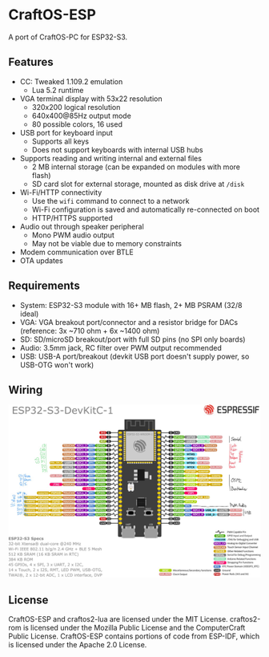 # CraftOS-ESP
A port of CraftOS-PC for ESP32-S3.

## Features
- CC: Tweaked 1.109.2 emulation
  - Lua 5.2 runtime
- VGA terminal display with 53x22 resolution
  - 320x200 logical resolution
  - 640x400@85Hz output mode
  - 80 possible colors, 16 used
- USB port for keyboard input
  - Supports all keys
  - Does not support keyboards with internal USB hubs
- Supports reading and writing internal and external files
  - 2 MB internal storage (can be expanded on modules with more flash)
  - SD card slot for external storage, mounted as disk drive at `/disk`
- Wi-Fi/HTTP connectivity
  - Use the `wifi` command to connect to a network
  - Wi-Fi configuration is saved and automatically re-connected on boot
  - HTTP/HTTPS supported
- Audio out through speaker peripheral
  - Mono PWM audio output
  - May not be viable due to memory constraints
- Modem communication over BTLE
- OTA updates

## Requirements
- System: ESP32-S3 module with 16+ MB flash, 2+ MB PSRAM (32/8 ideal)
- VGA: VGA breakout port/connector and a resistor bridge for DACs (reference: 3x ~710 ohm + 6x ~1400 ohm)
- SD: SD/microSD breakout/port with full SD pins (no SPI only boards)
- Audio: 3.5mm jack, RC filter over PWM output recommended
- USB: USB-A port/breakout (devkit USB port doesn't supply power, so USB-OTG won't work)

## Wiring
![pinout](pinout.png)

## License
CraftOS-ESP and craftos2-lua are licensed under the MIT License.
craftos2-rom is licensed under the Mozilla Public License and the ComputerCraft Public License.
CraftOS-ESP contains portions of code from ESP-IDF, which is licensed under the Apache 2.0 License.
